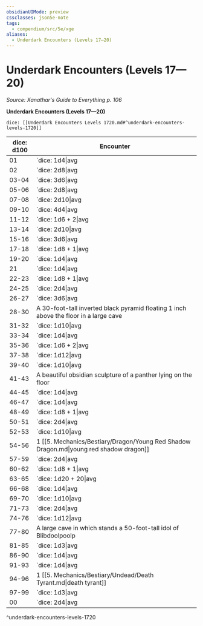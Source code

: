 ```yaml
---
obsidianUIMode: preview
cssclasses: json5e-note
tags:
  - compendium/src/5e/xge
aliases:
  - Underdark Encounters (Levels 17—20)
---
```

# Underdark Encounters (Levels 17—20)
*Source: Xanathar's Guide to Everything p. 106* 

**Underdark Encounters (Levels 17—20)**

`dice: [[Underdark Encounters Levels 1720.md#^underdark-encounters-levels-1720]]`

| dice: d100 | Encounter |
|------------|-----------|
| 01 | `dice: 1d4\|avg|noform` (`1d4`) [[5. Mechanics/Bestiary/Monstrosity/Grick Alpha.md\|grick alphas]] |
| 02 | `dice: 2d8\|avg|noform` (`2d8`) [[5. Mechanics/Bestiary/Aberration/Spectator.md\|spectators]] |
| 03-04 | `dice: 3d6\|avg|noform` (`3d6`) [[5. Mechanics/Bestiary/Monstrosity/Minotaur.md\|minotaurs]] or `dice: 2d8\|avg|noform` (`2d8`) [[5. Mechanics/Bestiary/Humanoid/Kuo Toa Monitor.md\|kuo-toa monitors]] |
| 05-06 | `dice: 2d8\|avg|noform` (`2d8`) [[5. Mechanics/Bestiary/Aberration/Grell.md\|grells]] |
| 07-08 | `dice: 2d10\|avg|noform` (`2d10`) [[5. Mechanics/Bestiary/Monstrosity/Phase Spider.md\|phase spiders]] |
| 09-10 | `dice: 4d4\|avg|noform` (`4d4`) [[5. Mechanics/Bestiary/Fiend/Hell Hound.md\|hell hounds]] |
| 11-12 | `dice: 1d6 + 2\|avg|noform` (`1d6 + 2`) [[5. Mechanics/Bestiary/Monstrosity/Roper.md\|ropers]] |
| 13-14 | `dice: 2d10\|avg|noform` (`2d10`) [[5. Mechanics/Bestiary/Undead/Wight.md\|wights]] |
| 15-16 | `dice: 3d6\|avg|noform` (`3d6`) [[5. Mechanics/Bestiary/Monstrosity/Doppelganger.md\|doppelgangers]] |
| 17-18 | `dice: 1d8 + 1\|avg|noform` (`1d8 + 1`) [[5. Mechanics/Bestiary/Monstrosity/Chimera.md\|chimeras]] |
| 19-20 | `dice: 1d4\|avg|noform` (`1d4`) [[5. Mechanics/Bestiary/Aberration/Cloaker.md\|cloakers]] |
| 21 | `dice: 1d4\|avg|noform` (`1d4`) [[5. Mechanics/Bestiary/Humanoid/Hobgoblin Captain.md\|hobgoblin captains]] with `dice: 5d10\|avg|noform` (`5d10`) [[5. Mechanics/Bestiary/Humanoid/Hobgoblin.md\|hobgoblins]] |
| 22-23 | `dice: 1d8 + 1\|avg|noform` (`1d8 + 1`) [[5. Mechanics/Bestiary/Elemental/Earth Elemental.md\|earth elementals]] |
| 24-25 | `dice: 2d4\|avg|noform` (`2d4`) [[5. Mechanics/Bestiary/Undead/Vampire Spawn.md\|vampire spawn]] |
| 26-27 | `dice: 3d6\|avg|noform` (`3d6`) [[5. Mechanics/Bestiary/Monstrosity/Minotaur.md\|minotaurs]] |
| 28-30 | A 30-foot-tall inverted black pyramid floating 1 inch above the floor in a large cave |
| 31-32 | `dice: 1d10\|avg|noform` (`1d10`) [[5. Mechanics/Bestiary/Undead/Beholder Zombie.md\|beholder zombies]] |
| 33-34 | `dice: 1d4\|avg|noform` (`1d4`) [[5. Mechanics/Bestiary/Aberration/Mind Flayer Arcanist.md\|mind flayer arcanists]] |
| 35-36 | `dice: 1d6 + 2\|avg|noform` (`1d6 + 2`) [[5. Mechanics/Bestiary/Aberration/Otyugh.md\|otyughs]] |
| 37-38 | `dice: 1d12\|avg|noform` (`1d12`) [[5. Mechanics/Bestiary/Giant/Troll.md\|trolls]] |
| 39-40 | `dice: 1d10\|avg|noform` (`1d10`) [[5. Mechanics/Bestiary/Undead/Wraith.md\|wraiths]] |
| 41-43 | A beautiful obsidian sculpture of a panther lying on the floor |
| 44-45 | `dice: 1d4\|avg|noform` (`1d4`) [[5. Mechanics/Bestiary/Humanoid/Drow Mage.md\|drow mages]] with `dice: 1d6\|avg|noform` (`1d6`) [[5. Mechanics/Bestiary/Humanoid/Drow Elite Warrior.md\|drow elite warriors]] |
| 46-47 | `dice: 1d4\|avg|noform` (`1d4`) [[5. Mechanics/Bestiary/Monstrosity/Spirit Naga.md\|spirit nagas]] |
| 48-49 | `dice: 1d8 + 1\|avg|noform` (`1d8 + 1`) [[5. Mechanics/Bestiary/Elemental/Salamander.md\|salamanders]] |
| 50-51 | `dice: 2d4\|avg|noform` (`2d4`) [[5. Mechanics/Bestiary/Monstrosity/Umber Hulk.md\|umber hulks]] |
| 52-53 | `dice: 1d10\|avg|noform` (`1d10`) [[5. Mechanics/Bestiary/Elemental/Xorn.md\|xorn]] |
| 54-56 | 1 [[5. Mechanics/Bestiary/Dragon/Young Red Shadow Dragon.md\|young red shadow dragon]] |
| 57-59 | `dice: 2d4\|avg|noform` (`2d4`) [[5. Mechanics/Bestiary/Giant/Fomorian.md\|fomorians]] |
| 60-62 | `dice: 1d8 + 1\|avg|noform` (`1d8 + 1`) [[5. Mechanics/Bestiary/Monstrosity/Drider.md\|driders]] |
| 63-65 | `dice: 1d20 + 20\|avg|noform` (`1d20 + 20`) [[5. Mechanics/Bestiary/Beast/Spider.md\|spiders]] crawling on the walls of a web-filled cave |
| 66-68 | `dice: 1d4\|avg|noform` (`1d4`) [[5. Mechanics/Bestiary/Giant/Fire Giant.md\|fire giants]] |
| 69-70 | `dice: 1d10\|avg|noform` (`1d10`) [[5. Mechanics/Bestiary/Aberration/Mind Flayer.md\|mind flayers]] |
| 71-73 | `dice: 2d4\|avg|noform` (`2d4`) [[5. Mechanics/Bestiary/Giant/Stone Giant.md\|stone giants]] |
| 74-76 | `dice: 1d12\|avg|noform` (`1d12`) [[5. Mechanics/Bestiary/Giant/Cyclops.md\|cyclopes]] |
| 77-80 | A large cave in which stands a 50-foot-tall idol of Blibdoolpoolp |
| 81-85 | `dice: 1d3\|avg|noform` (`1d3`) [[5. Mechanics/Bestiary/Elemental/Dao.md\|dao]] |
| 86-90 | `dice: 1d4\|avg|noform` (`1d4`) [[5. Mechanics/Bestiary/Aberration/Beholder.md\|beholders]] |
| 91-93 | `dice: 1d4\|avg|noform` (`1d4`) [[5. Mechanics/Bestiary/Monstrosity/Behir.md\|behirs]] |
| 94-96 | 1 [[5. Mechanics/Bestiary/Undead/Death Tyrant.md\|death tyrant]] |
| 97-99 | `dice: 1d3\|avg|noform` (`1d3`) [[5. Mechanics/Bestiary/Monstrosity/Purple Worm.md\|purple worms]] |
| 00 | `dice: 2d4\|avg|noform` (`2d4`) [[5. Mechanics/Bestiary/Aberration/Aboleth.md\|aboleths]] |
^underdark-encounters-levels-1720
